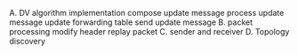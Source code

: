 A. DV algorithm implementation
	compose update message
	process update message
	update forwarding table
	send update message 
B. packet processing
	modify header
	replay packet
C. sender and receiver
D. Topology discovery